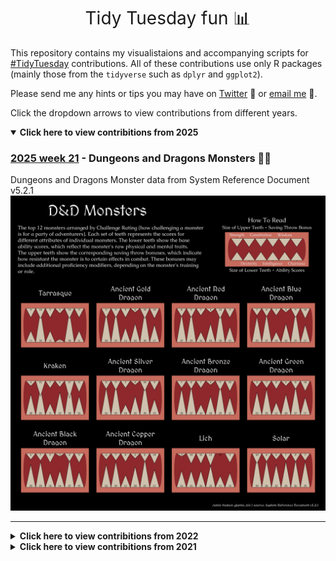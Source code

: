<h1 style="font-weight:normal" align="center">Tidy Tuesday fun 📊</h1>

This repository contains my visualistaions and accompanying scripts for [#TidyTuesday](https://github.com/rfordatascience/tidytuesday) contributions. All of these contributions use only R packages (mainly those from the `tidyverse` such as `dplyr` and `ggplot2`). 

Please send me any hints or tips you may have on [Twitter](https://twitter.com/Jamie_Bio) 🐥 or [email me](mailto:jhudsonbio@gmail.com) 📧.

Click the dropdown arrows to view contributions from different years.

<details open><summary><b>Click here to view contribitions from 2025</b></summary>

### [2025 week 21](/2025/week_21/) - Dungeons and Dragons Monsters 🏰🐉

Dungeons and Dragons Monster data from System Reference Document v5.2.1
![dnd](/2025/week_21/d&d_monsters_28052025.png)

----
</details>

<details><summary><b>Click here to view contribitions from 2022</b></summary>
   
### [2022 week 43](/2022/week_43/) - The Great British Bake Off 🧁

Great British Bake Off data from the {bakeoff} R Package
![gbbo](/2022/week_43/gbbo_27102022.png)
   
### [2022 week 26](/2022/week_26/) - UK gender pay gap 💷

Gender pay gap data from gender-pay-gap.service.gov.uk
![ten_pound](/2022/week_26/gender_pay_gap_1028062022.png)
![twenty_pound](/2022/week_26/gender_pay_gap_20_28062022.png)

----
  
### [2022 week 24](/2022/week_24/) - US drought data 🇺🇸

Drought Conditions in the US from National Integrated Drought Information System
![us_droughts](/2022/week_24/drought_severity_15062022.gif)

----
  
### [2022 week 23](/2022/week_23/) - Pride Corporate Accountability 🏳️‍🌈

Pride Corporate Accountability from Data For Progress
![pride_hypocrites](/2022/week_23/pride_politicians_11062022.png)

----
  
### [2022 week 21](/2022/week_21/) - Women's Rugby 🏉

Women's rugby data from ScrumQueens by way of Jacquie Tran
![rugby_sevens](/2022/week_21/womens_rugby_25052022.png)

----

### [2022 week 3](/2022/week_3/) - Chocolate ratings 🍫

Chocolate ratings data from Flavors of Cacao by way of Georgios and Kelsey
![choc_rating](/2022/week_3/choc_ratings_21012022.png)

----
  
### [2022 week 2](/2022/week_2/) - Bee colonies 🐝

Bee colony data  courtesy of USDA
![bee_colonies](/2022/week_2/bee_colonies_13012022.png)

----

### [2022 week 1](/2022/week_1/) - Relative Age Effect in Football ⚽️

REA data courtesy of transfermarkt via {WorldFootballR}
![football_rae](/2022/week_1/football_rae_09012022.png)

----
</details>

<details><summary><b>Click here to view contribitions from 2021</b></summary>

### [2021 week 52](/2021/week_52/) - Starbucks Coffees ☕️

Starbucks data courtesy of PythonCoderUnicorn and Starbucks Coffee Company
![starbucks](/2021/week_52/starbucks_21122021.png)

----

### [2021 week 51](/2021/week_51/) - Spice Girls 🇬🇧🎤

Spice Girls data courtesy of Jacquie Tran by way of Spotify and Genius
![spice_girls](/2021/week_51/spice_girls_15122021.png)

----

### [2021 week 50](/2021/week_50/) - World Spider Database 🕷

Spider data courtesy of World Spider Database
![spider](/2021/week_50/spiders_07122021.png)

----

### [2021 week 49](/2021/week_49/) - ODI data 🏏

Cricket ODI data courtesy of ESPN Cricinfo by way of Hassanasir 
![doctor_who](/2021/week_49/cricket_odi_30112021.png)

----

### [2021 week 48](/2021/week_48/) - Doctor Who 🚀📺

Doctor Who data courtesy of `datardis` 
![doctor_who](/2021/week_48/doctor_who_26112021.png)

----

### [2021 week 46](/2021/week_46/) - Learning with `afrilearndata` 🌍💻

`afrilearndata` data courtesy of `afrilearndata` and `afrihealthsites`
![afrilearndata](/2021/week_46/sudan_hospitals_09112021.png)

----

### [2021 week 44](/2021/week_44/) - Ultra Trail Running 🏃‍♀️

Ultra Trail Running data courtesy of Benjamin Nowak by way of International Trail Running Association (ITRA)
![ca_droughts](/2021/week_44/ultra_running_27102021.gif)

----

### [2021 week 42](/2021/week_43/) - Giant pumpkins 🎃

Giant pumpkin data from BigPumpkins.com
![giant_pumpkins_med](/2021/week_43/giant_pumpkins_med_19102021.png)
![giant_pumpkins_max_19102021](/2021/week_43/giant_pumpkins_max_19102021.png)

----

### [2021 week 42](/2021/week_42/) - Global fishing 🐟

Global fishing data from OurWorldinData.org
![global_fishing](/2021/week_42/global_fishing_13102021.png)

----

### [2021 week 41](/2021/week_41/) - US registered nurses 🏥

Registered nurse data from Data.World
![us_nurses](/2021/week_41/nurses_05102021.png)

----

### [2021 week 39](/2021/week_39/) - Emmy awards 🏆

Emmy award data from emmys.com
![emmys](/2021/week_39/emmys_22092021.png)

----

### [2021 week 38](/2021/week_38/) - US Billboard Top 100 🎼

US Billboard data from Data.World by way of Sean Miller, Billboard.com and Spotify
![us_billboard](/2021/week_38/us_billboard_15092021.png)

----

### [2021 week 37](/2021/week_37/) - Formula One 🏎

Formula One data from the Ergast API
![formula_1](/2021/week_37/hamilton_f1_07092021.png)

![formula_1](/2021/week_37/schumacher_f1_07092021.png)

![formula_1](/2021/week_37/vettel_f1_07092021.png)

----

### [2021 week 36](/2021/week_36/) - Australian bird baths 🦜

Bird bath data from Cleary *et al*., (2016) PLOS ONE 11(3): e0150899
![bird_baths](/2021/week_36/aus_birds_01092021.png)

----

### [2021 week 35](/2021/week_35/) - Lemurs 🙉 (we need an Aye-Aye emoji)

Lemur data from Duke Lemur Center & Zehr et al. (2014) Sci. Data
![lemurs](/2021/week_35/lemurs_24082021.png)

----

### [2021 week 34](/2021/week_34/) - Star Trek voice commands 🚀🖖

Star Trek voice command data from SpeechInteraction.org.
![star_trek](/2021/week_34/star_trek_20082021.png)

----

### [2021 week 33](/2021/week_33/) - U.S. Infrastructure investment 💰

Infrastructure investment data from the Bureau of Economic Analysis.
![infrastructure_spending](/2021/week_33/BEA_16082021.png)

----

### [2021 week 32](/2021/week_32/) - Paralympics 🏅

Paralympic data from the International Paralympic Committee
![paralympics](/2021/week_32/paralympics_13082021.png)

----

### [2021 week 31](/2021/week_31/) - Olympics 🏅

Olympic data from Kaggle
![summer_olympics_1](/2021/week_31/summer_olympics_1_29072021.png)

![summer_olympics_2](/2021/week_31/summer_olympics_2_29072021.png)

----

### [2021 week 30](/2021/week_30/) - US Droughts 🌵

US Drought data courtesy of the U.S. Drought Monitor
![ca_droughts](/2021/week_30/ca_drought_23072021.gif)

----

### [2021 week 29](/2021/week_29/) - Scooby Doo 🐕👻

Data of Scooby Doo Episodes from Kaggle thanks thanks to manual data aggregation by plummye.
![scooby_doo](/2021/week_29/scooby_doo_13072021.png)

----

### [2021 week 28](/2021/week_28/) - Independence days 🌍🎆

Independence Days data from Wikipedia thanks to Isabella Velasquez
![independence_days](/2021/week_28/independence_days_06072021.png)

----

### [2021 week 27](/2021/week_27/) - London animal rescues 🐱🐶

Animal rescue data from  London.gov by way of Data is Plural and Georgios Karamanis
![battersea_rescue](/2021/week_27/animal_rescues.gif)

----

### [2021 week 26](/2021/week_26/) - Park Access 🌳🇺🇸

Public park access data from The Trust for Public Land
![ny_park](/2021/week_26/ny_park_access_24062021.png)
![il_park](/2021/week_26/il_park_access_24062021.png)

----

### [2021 week 25](/2021/week_25/) - #DuBoisChallenge tweets ✊🏿

#DuBoisChallenge tweet data from Anthony Starks, Allen Hillery Sekou Tyler
![dubois_twitter](/2021/week_25/dubois_twitter_17062021.png)

----

### [2021 week 24](/2021/week_24/) - Great Lakes Fisheries 🎣

Fishery data from Great Lakes Fishery Commission
![great_lakes_fish](/2021/week_24/great_lake_fish_08062021.png)

----

### [2021 week 23](/2021/week_23/) - Survivor TV Show 📺🏝

Survivor ratings and viewership from Daniel Oehm who produced the {survivoR} package
![survivor](/2021/week_23/survivor_03062021.png)

----

### [2021 week 22](/2021/week_22/) - Mario Kart 64 🏎🏁

Mario Kart 64 World Records from Benedikt Claus & MKWR
![mario_kart](/2021/week_22/mario_kart_64_27052021.png)

----

### [2021 week 21](/2021/week_21/) - Salary survey 💰

Salary survey from Ask a Manager
![salary_survey](/2021/week_21/salary_data20052021.png)

----

### [2021 week 20](/2021/week_20/) - Internet Access 💻

Internet access data from Microsoft
![internet_access](/2021/week_20/internet_data14052021.png)

----

### [2021 week 19](/2021/week_19/) - Water sources 💦

Water point data from Water Point Data Exchange
![water_source](/2021/week_19/water_sources_06052021.gif)

----

### [2021 week 18](/2021/week_18/) - CEO departures 📊

CEO departure data from Gentry et al. 2021 & DataIsPlural
![CEO](/2021/week_18/CEO_27042021.png)

----

### [2021 week 17](/2021/week_17/) - Netflix Titles 📺

Netflix show data from Shivam Bansal (Kaggle)
![netflix_shows](/2021/week_17/netflix21042021.png)

----

### [2021 week 16](/2021/week_16/) - US Post Offices ✉️📪

US Post Office data from Blevins & Helbock, 2021, "US Post Offices", Harvard Dataverse
![us_post_offices](/2021/week_16/us_post14042021.png)

----

### [2021 week 15](/2021/week_15/) - Deforestation 🌳🪵

Deforestation data from Our World in Data
![deforestation](/2021/week_15/deforestation_06042021.png)

----

### [2021 week 14](/2021/week_14/) - Make up shades 💄

Makeup shades data from The Pudding | See original article [here](https://pudding.cool/2021/03/foundation-names/)
![makeup_shades](/2021/week_14/makeup_shades_12042021.png)

----

### [2021 week 13](/2021/week_13/) - UN votes 🌐🌍

UN voting data from Harvard Dataverse
![UN vote](/2021/week_13/un_votes25032021.png)

----

### [2021 week 12](/2021/week_12/) - Video Games 👾

Video game data from the video game distribution service Steam

![Steam_gaming](/2021/week_12/steam_plot16032021.png)

----


### [2021 week 11](/2021/week_11/) - Bechdel Test 🎥🙋‍♀️

The Bechdel test is a measure of the representation of women in fiction

![Bechdel Test](/2021/week_11/bechdel_test_15032021.png)

----
</details>

